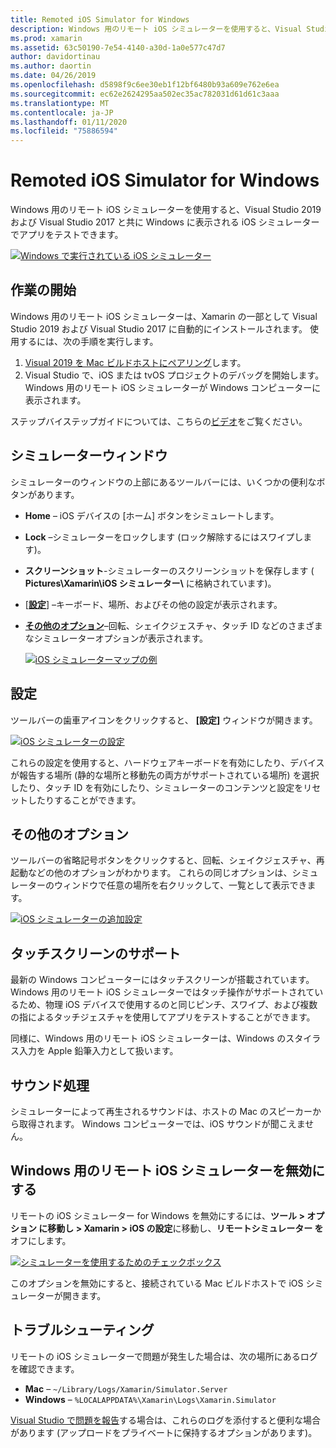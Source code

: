 ```yaml
---
title: Remoted iOS Simulator for Windows
description: Windows 用のリモート iOS シミュレーターを使用すると、Visual Studio 2019 と同時に Windows に表示される iOS シミュレーターでアプリをテストできます。
ms.prod: xamarin
ms.assetid: 63c50190-7e54-4140-a30d-1a0e577c47d7
author: davidortinau
ms.author: daortin
ms.date: 04/26/2019
ms.openlocfilehash: d5898f9c6ee30eb1f12bf6480b93a609e762e6ea
ms.sourcegitcommit: ec62e2624295aa502ec35ac782031d61d61c3aaa
ms.translationtype: MT
ms.contentlocale: ja-JP
ms.lasthandoff: 01/11/2020
ms.locfileid: "75886594"
---
```

# <a name="remoted-ios-simulator-for-windows"></a>Remoted iOS Simulator for Windows

Windows 用のリモート iOS シミュレーターを使用すると、Visual Studio 2019 および Visual Studio 2017 と共に Windows に表示される iOS シミュレーターでアプリをテストできます。

[![Windows で実行されている iOS シミュレーター](images/hero-sml.png "Windows で実行されている iOS シミュレーター")](images/hero.png#lightbox)

## <a name="getting-started"></a>作業の開始

Windows 用のリモート iOS シミュレーターは、Xamarin の一部として Visual Studio 2019 および Visual Studio 2017 に自動的にインストールされます。 使用するには、次の手順を実行します。

1. [Visual 2019 を Mac ビルドホストにペアリング](~/ios/get-started/installation/windows/connecting-to-mac/index.md)します。
2. Visual Studio で、iOS または tvOS プロジェクトのデバッグを開始します。 Windows 用のリモート iOS シミュレーターが Windows コンピューターに表示されます。

ステップバイステップガイドについては、こちらの[ビデオ](deploy.md)をご覧ください。

## <a name="simulator-window"></a>シミュレーターウィンドウ

シミュレーターのウィンドウの上部にあるツールバーには、いくつかの便利なボタンがあります。

- **Home** – iOS デバイスの [ホーム] ボタンをシミュレートします。
- **Lock** –シミュレーターをロックします (ロック解除するにはスワイプします)。
- **スクリーンショット**-シミュレーターのスクリーンショットを保存します ( **Pictures\Xamarin\iOS シミュレーター\\** に格納されています)。
- [[**設定**](#settings)] –キーボード、場所、およびその他の設定が表示されます。
- [**その他のオプション**](#other-options)–回転、シェイクジェスチャ、タッチ ID などのさまざまなシミュレーターオプションが表示されます。

    [![iOS シミュレーターマップの例](images/maps-app-sml.png "iOS シミュレーターマップの例")](images/maps-app.png#lightbox)

## <a name="settings"></a>設定

ツールバーの歯車アイコンをクリックすると、 **[設定]** ウィンドウが開きます。

[![iOS シミュレーターの設定](images/settings-sml.png "iOS シミュレーターの設定")](images/settings.png#lightbox)

これらの設定を使用すると、ハードウェアキーボードを有効にしたり、デバイスが報告する場所 (静的な場所と移動先の両方がサポートされている場所) を選択したり、タッチ ID を有効にしたり、シミュレーターのコンテンツと設定をリセットしたりすることができます。

## <a name="other-options"></a>その他のオプション

ツールバーの省略記号ボタンをクリックすると、回転、シェイクジェスチャ、再起動などの他のオプションがわかります。 これらの同じオプションは、シミュレーターのウィンドウで任意の場所を右クリックして、一覧として表示できます。

[![iOS シミュレーターの追加設定](images/more-sml.png "iOS シミュレーターの追加設定")](images/more.png#lightbox)

## <a name="touchscreen-support"></a>タッチスクリーンのサポート

最新の Windows コンピューターにはタッチスクリーンが搭載されています。 Windows 用のリモート iOS シミュレーターではタッチ操作がサポートされているため、物理 iOS デバイスで使用するのと同じピンチ、スワイプ、および複数の指によるタッチジェスチャを使用してアプリをテストすることができます。

同様に、Windows 用のリモート iOS シミュレーターは、Windows のスタイラス入力を Apple 鉛筆入力として扱います。

## <a name="sound-handling"></a>サウンド処理

シミュレーターによって再生されるサウンドは、ホストの Mac のスピーカーから取得されます。
Windows コンピューターでは、iOS サウンドが聞こえません。

## <a name="disabling-the-remoted-ios-simulator-for-windows"></a>Windows 用のリモート iOS シミュレーターを無効にする

リモートの iOS シミュレーター for Windows を無効にするには、**ツール > オプション に移動し > Xamarin > iOS の設定**に移動し、**リモートシミュレーター を**オフにします。

[![シミュレーターを使用するためのチェックボックス](images/options-sml.png "シミュレーターを使用するためのチェックボックス")](images/options.png#lightbox)

このオプションを無効にすると、接続されている Mac ビルドホストで iOS シミュレーターが開きます。

## <a name="troubleshooting"></a>トラブルシューティング

リモートの iOS シミュレーターで問題が発生した場合は、次の場所にあるログを確認できます。

- **Mac** – `~/Library/Logs/Xamarin/Simulator.Server`
- **Windows** – `%LOCALAPPDATA%\Xamarin\Logs\Xamarin.Simulator`

[Visual Studio で問題を報告](https://docs.microsoft.com/visualstudio/ide/how-to-report-a-problem-with-visual-studio)する場合は、これらのログを添付すると便利な場合があります (アップロードをプライベートに保持するオプションがあります)。
